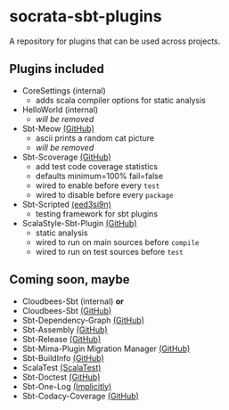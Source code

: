 socrata-sbt-plugins
===================
A repository for plugins that can be used across projects.

Plugins included
----------------
* CoreSettings (internal)
  * adds scala compiler options for static analysis
* HelloWorld (internal) 
  * *will be removed*
* Sbt-Meow [(GitHub)](https://github.com/thricejamie/sbt-meow)
  * ascii prints a random cat picture
  * *will be removed* 
* Sbt-Scoverage [(GitHub)](https://github.com/scoverage/sbt-scoverage)
  * add test code coverage statistics
  * defaults minimum=100% fail=false
  * wired to enable before every ```test```
  * wired to disable before every ```package```
* Sbt-Scripted [(eed3si9n)](http://eed3si9n.com/testing-sbt-plugins)
  * testing framework for sbt plugins
* ScalaStyle-Sbt-Plugin [(GitHub)](https://github.com/scalastyle/scalastyle-sbt-plugin)
  * static analysis
  * wired to run on main sources before ```compile```
  * wired to run on test sources before ```test```

Coming soon, maybe
------------------
* Cloudbees-Sbt (internal) **or**
* Cloudbees-Sbt [(GitHub)](https://github.com/timperrett/sbt-cloudbees-plugin)
* Sbt-Dependency-Graph [(GitHub)](https://github.com/jrudolph/sbt-dependency-graph)
* Sbt-Assembly [(GitHub)](https://github.com/sbt/sbt-assembly)
* Sbt-Release [(GitHub)](https://github.com/sbt/sbt-release)
* Sbt-Mima-Plugin Migration Manager [(GitHub)](https://github.com/typesafehub/migration-manager)
* Sbt-BuildInfo [(GitHub)](https://github.com/sbt/sbt-buildinfo)
* ScalaTest [(ScalaTest)](http://scalatest.org/quick_start)
* Sbt-Doctest [(GitHub)](https://github.com/tkawachi/sbt-doctest)
* Sbt-One-Log [(Implicitly)](http://notes.implicit.ly/post/103363035569/sbt-one-log-1-0-0)
* Sbt-Codacy-Coverage [(GitHub)](https://github.com/codacy/sbt-codacy-coverage)
